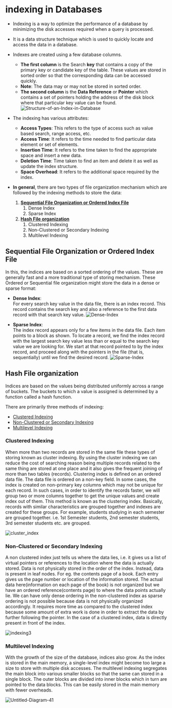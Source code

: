 # indexing in Databases

- Indexing is a way to optimize the performance of a database by minimizing the disk accesses required when a query is processed.
- It is a data structure technique which is used to quickly locate and access the data in a database.
- Indexes are created using a few database columns.
  - **The first column** is the Search **key** that contains a copy of the primary key or candidate key of the table. These values are stored in sorted order so that the corresponding data can be accessed quickly.
  - **Note**: The data may or may not be stored in sorted order.
  - **The second column** is the **Data Reference** or **Pointer** which contains a set of pointers holding the address of the disk block where that particular key value can be found.
    ![Structure-of-an-Index-in-Database](Structure-of-an-Index-in-Database.jpg)

- The indexing has various attributes:
  - **Access Types**: This refers to the type of access such as value based search, range access, etc.
  - **Access Time**: It refers to the time needed to find particular data element or set of elements.
  - **Insertion Time**: It refers to the time taken to find the appropriate space and insert a new data.
  - **Deletion Time**: Time taken to find an item and delete it as well as update the index structure.
  - **Space Overhead**: It refers to the additional space required by the index.

- **In general**, there are two types of file organization mechanism which are followed by the indexing methods to store the data:
  1. **[Sequential File Organization or Ordered Index File](#sequential-file-organization-or-ordered-index-file)**
     1. Dense Index
     2. Sparse Index
  2. **[Hash File organization](#hash-file-organization)**
     1. Clustered Indexing
     2. Non-Clustered or Secondary Indexing
     3. Multilevel Indexing

## Sequential File Organization or Ordered Index File
In this, the indices are based on a sorted ordering of the values. These are generally fast and a more traditional type of storing mechanism. These Ordered or Sequential file organization might store the data in a dense or sparse format:  

- **Dense Index**:  
For every search key value in the data file, there is an index record.
This record contains the search key and also a reference to the first data record with that search key value.
![Dense-Index](Dense-Index.jpg)

- **Sparse Index**:  
The index record appears only for a few items in the data file. Each item points to a block as shown.
To locate a record, we find the index record with the largest search key value less than or equal to the search key value we are looking for.
We start at that record pointed to by the index record, and proceed along with the pointers in the file (that is, sequentially) until we find the desired record.
![Sparse-Index](Sparse-Index.jpg)

## Hash File organization
Indices are based on the values being distributed uniformly across a range of buckets. The buckets to which a value is assigned is determined by a function called a hash function.

There are primarily three methods of indexing:  

- [Clustered Indexing](#clustered-indexing)
- [Non-Clustered or Secondary Indexing](#non-clustered-or-secondary-indexing)
- [Multilevel Indexing](#multilevel-indexing)

### Clustered Indexing
When more than two records are stored in the same file these types of storing known as cluster indexing. By using the cluster indexing we can reduce the cost of searching reason being multiple records related to the same thing are stored at one place and it also gives the frequent joining of more than two tables (records). 
Clustering index is defined on an ordered data file. The data file is ordered on a non-key field. In some cases, the index is created on non-primary key columns which may not be unique for each record. In such cases, in order to identify the records faster, we will group two or more columns together to get the unique values and create index out of them. This method is known as the clustering index. Basically, records with similar characteristics are grouped together and indexes are created for these groups. 
For example, students studying in each semester are grouped together. i.e. 1st Semester students, 2nd semester students, 3rd semester students etc. are grouped. 

![cluster_index](cluster_index.png)

### Non-Clustered or Secondary Indexing
A non clustered index just tells us where the data lies, i.e. it gives us a list of virtual pointers or references to the location where the data is actually stored. Data is not physically stored in the order of the index. Instead, data is present in leaf nodes. For eg. the contents page of a book. Each entry gives us the page number or location of the information stored. The actual data here(information on each page of the book) is not organized but we have an ordered reference(contents page) to where the data points actually lie. We can have only dense ordering in the non-clustered index as sparse ordering is not possible because data is not physically organized accordingly. 
It requires more time as compared to the clustered index because some amount of extra work is done in order to extract the data by further following the pointer. In the case of a clustered index, data is directly present in front of the index. 

![indexing3](indexing3.png)
### Multilevel Indexing

With the growth of the size of the database, indices also grow. As the index is stored in the main memory, a single-level index might become too large a size to store with multiple disk accesses. The multilevel indexing segregates the main block into various smaller blocks so that the same can stored in a single block. The outer blocks are divided into inner blocks which in turn are pointed to the data blocks. This can be easily stored in the main memory with fewer overheads. 

![Untitled-Diagram-41](Untitled-Diagram-41.png)
